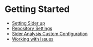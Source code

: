 # Getting Started

* [Setting Sider up](setup.md)
* [Repository Settings](repository-settings.md)
* [Sider Analysis Custom Configuration](custom-configuration.md)
* [Working with Issues](working-with-issues.md)

